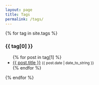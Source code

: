 ```yaml
---
layout: page
title: Tags
permalink: /tags/
---
```


{% for tag in site.tags %}

  <h3 id="{{ tag[0] }}">{{ tag[0] }}</h3>
  <ul>
    {% for post in tag[1] %}
      <li>
        <a href="{{ post.url }}">{{ post.title }}</a>
        <small>{{ post.date | date_to_string }}</small>
      </li>
    {% endfor %}
  </ul>
{% endfor %}
